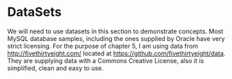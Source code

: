 # DataSets

We will need to use datasets in this section to demonstrate concepts. Most MySQL database samples, including  the ones supplied by Oracle have very strict licensing.  For the purpose of chapter 5, I am using data from http://fivethirtyeight.com/ located at https://github.com/fivethirtyeight/data. They are supplying data with a Commons Creative License, also it is simplified, clean and easy to use.



